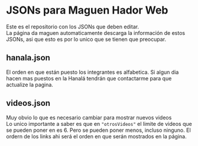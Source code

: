 # JSONs para Maguen Hador Web
Este es el repositorio con los JSONs que deben editar.\
La página da maguen automaticamente descarga la información de estos JSONs, asi que esto es por lo unico que se tienen que preocupar.

## hanala.json
El orden en que están puesto los integrantes es alfabetica. Si algun dia hacen mas puestos en la Hanalá tendrán que contactarme para que actualize la pagina.

## videos.json
Muy obvio lo que es necesario cambiar para mostrar nuevos videos\
Lo unico importante a saber es que en `"otrosVideos"` el limite de videos que se pueden poner en es 6. Pero se pueden poner menos, incluso ninguno. El ordern de los links ahi será el orden en que serán mostrados en la página.

